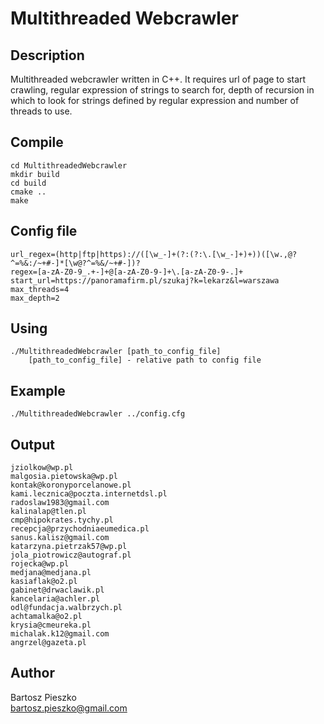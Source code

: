 # Multithreaded Webcrawler

## Description
Multithreaded webcrawler written in C++. It requires url of page to start crawling, regular expression of strings to search for, depth of recursion in which to look for strings defined by regular expression and number of threads to use.

## Compile
```
cd MultithreadedWebcrawler
mkdir build
cd build
cmake ..
make
```

## Config file
```
url_regex=(http|ftp|https)://([\w_-]+(?:(?:\.[\w_-]+)+))([\w.,@?^=%&:/~+#-]*[\w@?^=%&/~+#-])?
regex=[a-zA-Z0-9_.+-]+@[a-zA-Z0-9-]+\.[a-zA-Z0-9-.]+
start_url=https://panoramafirm.pl/szukaj?k=lekarz&l=warszawa
max_threads=4
max_depth=2
```

## Using
```
./MultithreadedWebcrawler [path_to_config_file]
    [path_to_config_file] - relative path to config file
```

## Example
```
./MultithreadedWebcrawler ../config.cfg
```

## Output
```
jziolkow@wp.pl
malgosia.pietowska@wp.pl
kontak@koronyporcelanowe.pl
kami.lecznica@poczta.internetdsl.pl
radoslaw1983@gmail.com
kalinalap@tlen.pl
cmp@hipokrates.tychy.pl
recepcja@przychodniaeumedica.pl
sanus.kalisz@gmail.com
katarzyna.pietrzak57@wp.pl
jola_piotrowicz@autograf.pl
rojecka@wp.pl
medjana@medjana.pl
kasiaflak@o2.pl
gabinet@drwaclawik.pl
kancelaria@achler.pl
odl@fundacja.walbrzych.pl
achtamalka@o2.pl
krysia@cmeureka.pl
michalak.k12@gmail.com
angrzel@gazeta.pl
```

## Author
Bartosz Pieszko <br/>
bartosz.pieszko@gmail.com
